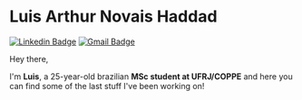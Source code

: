 # Luis Arthur Novais Haddad

[![Linkedin Badge](https://img.shields.io/badge/-LinkedIn-blue?style=flat-square&logo=Linkedin&logoColor=white&target=blank&link=https://www.linkedin.com/in/guicaruso/)](https://www.linkedin.com/in/-lanh/)
[![Gmail Badge](https://img.shields.io/badge/-Gmail-c14438?style=flat-square&logo=Gmail&logoColor=white&link=mailto:gui.martinscaruso@gmail.com)](mailto:luis.novais@engenharia.ufjf.br)

Hey there,

I'm **Luis**, a 25-year-old brazilian **MSc student at UFRJ/COPPE** and here you can find some of the last stuff I've been working on!
